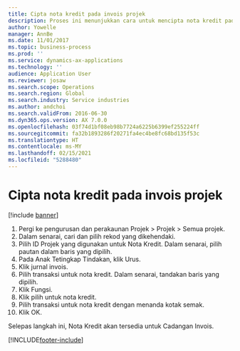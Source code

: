 ```yaml
---
title: Cipta nota kredit pada invois projek
description: Proses ini menunjukkan cara untuk mencipta nota kredit pada invois projek yang telah diposkan.
author: Yowelle
manager: AnnBe
ms.date: 11/01/2017
ms.topic: business-process
ms.prod: ''
ms.service: dynamics-ax-applications
ms.technology: ''
audience: Application User
ms.reviewer: josaw
ms.search.scope: Operations
ms.search.region: Global
ms.search.industry: Service industries
ms.author: andchoi
ms.search.validFrom: 2016-06-30
ms.dyn365.ops.version: AX 7.0.0
ms.openlocfilehash: 03f74d1bf08eb98b7724a6225b6399ef255224ff
ms.sourcegitcommit: fa32b1893286f20271fa4ec4be8fc68bd135f53c
ms.translationtype: HT
ms.contentlocale: ms-MY
ms.lasthandoff: 02/15/2021
ms.locfileid: "5288480"
---
```

# <a name="create-a-credit-note-on-project-invoices"></a>Cipta nota kredit pada invois projek

[!include [banner](../../includes/banner.md)]

1. Pergi ke pengurusan dan perakaunan Projek > Projek > Semua projek. 
2. Dalam senarai, cari dan pilih rekod yang dikehendaki. 
3. Pilih ID Projek yang digunakan untuk Nota Kredit. Dalam senarai, pilih pautan dalam baris yang dipilih. 
4. Pada Anak Tetingkap Tindakan, klik Urus. 
5. Klik jurnal invois. 
6. Pilih transaksi untuk nota kredit. Dalam senarai, tandakan baris yang dipilih. 
7. Klik Fungsi. 
8. Klik pilih untuk nota kredit. 
9. Pilih transaksi untuk nota kredit dengan menanda kotak semak.
10. Klik OK. 

Selepas langkah ini, Nota Kredit akan tersedia untuk Cadangan Invois.


[!INCLUDE[footer-include](../../includes/footer-banner.md)]